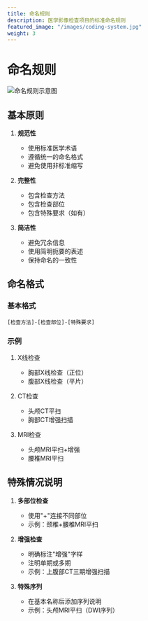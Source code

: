 ```yaml
---
title: 命名规则
description: 医学影像检查项目的标准命名规则
featured_image: "/images/coding-system.jpg"
weight: 3
---
```


# 命名规则

<div class="standard-image-container">
    <img src="/images/types.jpg" alt="命名规则示意图" class="standard-image">
</div>

## 基本原则

1. **规范性**
   - 使用标准医学术语
   - 遵循统一的命名格式
   - 避免使用非标准缩写

2. **完整性**
   - 包含检查方法
   - 包含检查部位
   - 包含特殊要求（如有）

3. **简洁性**
   - 避免冗余信息
   - 使用简明扼要的表述
   - 保持命名的一致性

## 命名格式

### 基本格式
```
[检查方法]-[检查部位]-[特殊要求]
```

### 示例
1. X线检查
   - 胸部X线检查（正位）
   - 腹部X线检查（平片）

2. CT检查
   - 头颅CT平扫
   - 胸部CT增强扫描

3. MRI检查
   - 头颅MRI平扫+增强
   - 腰椎MRI平扫

## 特殊情况说明

1. **多部位检查**
   - 使用"+"连接不同部位
   - 示例：颈椎+腰椎MRI平扫

2. **增强检查**
   - 明确标注"增强"字样
   - 注明单期或多期
   - 示例：上腹部CT三期增强扫描

3. **特殊序列**
   - 在基本名称后添加序列说明
   - 示例：头颅MRI平扫（DWI序列）
